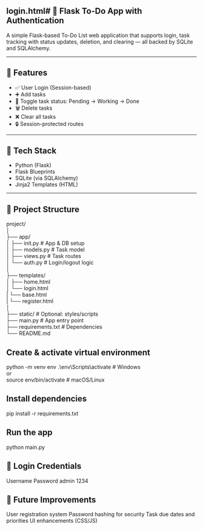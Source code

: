 
 <h2> login.html# 📝 Flask To-Do App with Authentication </h2>

A simple Flask-based To-Do List web application that supports login, task tracking with status updates, deletion, and clearing — all backed by SQLite and SQLAlchemy.

---

## 🚀 Features

- ✅ User Login (Session-based)
- ➕ Add tasks
- 🔁 Toggle task status: Pending → Working → Done
- 🗑️ Delete tasks
- ❌ Clear all tasks
- 🔒 Session-protected routes

---

## 🧱 Tech Stack

- Python (Flask)
- Flask Blueprints
- SQLite (via SQLAlchemy)
- Jinja2 Templates (HTML)

---

## 📁 Project Structure

project/  <br>
│        <br>
├── app/  <br>
│ ├── init.py # App & DB setup   <br>
│ ├── models.py # Task model     <br>
│ ├── views.py # Task routes     <br>
│ └── auth.py # Login/logout logic    <br>
│                                   <br>
├── templates/                     <br>
│ ├── home.html                      <br>
│ └── login.html                  <br>
| └── base.html                  <br>
| └── register.html           <br>
│                              <br>
├── static/ # Optional: styles/scripts  <br>
├── main.py # App entry point          <br>
├── requirements.txt # Dependencies     <br>
└── README.md                        <br>


<h2>Create & activate virtual environment</h2>

python -m venv env
 .\env\Scripts\activate  # Windows <br>
 or <br>
 source env/bin/activate  # macOS/Linux

<h2> Install dependencies </h2>

pip install -r requirements.txt

<h2> Run the app </h2>

python main.py

<h2> 🔐 Login Credentials </h2>
Username	      Password
admin	           1234

<h2> 🧩 Future Improvements </h2>

User registration system
Password hashing for security
Task due dates and priorities
UI enhancements (CSS/JS)


